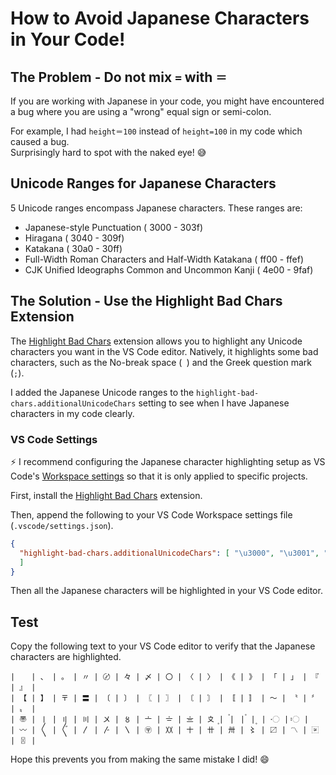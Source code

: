 # How to Avoid Japanese Characters in Your Code!


## The Problem - Do not mix `=` with `＝`

If you are working with Japanese in your code, you might have encountered a bug where you are using a "wrong" equal sign or semi-colon.

For example, I had `height＝100` instead of `height=100` in my code which caused a bug.  
Surprisingly hard to spot with the naked eye! 😅


## Unicode Ranges for Japanese Characters

5 Unicode ranges encompass Japanese characters.
These ranges are:
* Japanese-style Punctuation ( 3000 - 303f)
* Hiragana ( 3040 - 309f)
* Katakana ( 30a0 - 30ff)
* Full-Width Roman Characters and Half-Width Katakana ( ff00 - ffef)
* CJK Unified Ideographs Common and Uncommon Kanji ( 4e00 - 9faf)


## The Solution - Use the Highlight Bad Chars Extension

The [Highlight Bad Chars](https://marketplace.visualstudio.com/items?itemName=wengerk.highlight-bad-chars) extension allows you to highlight any Unicode characters you want in the VS Code editor.
Natively, it highlights some bad characters, such as the No-break space (` `) and the Greek question mark (`;`).

I added the Japanese Unicode ranges to the `highlight-bad-chars.additionalUnicodeChars` setting to see when I have Japanese characters in my code clearly.


### VS Code Settings

⚡ I recommend configuring the Japanese character highlighting setup as VS Code's [Workspace settings](https://code.visualstudio.com/docs/getstarted/settings#_workspace-settings) so that it is only applied to specific projects.

First, install the [Highlight Bad Chars](https://marketplace.visualstudio.com/items?itemName=wengerk.highlight-bad-chars) extension.

Then, append the following to your VS Code Workspace settings file (`.vscode/settings.json`).

```json
{
  "highlight-bad-chars.additionalUnicodeChars": [ "\u3000", "\u3001", "\u3002", "\u3003", "\u3004", "\u3005", "\u3006", "\u3007", "\u3008", "\u3009", "\u300a", "\u300b", "\u300c", "\u300d", "\u300e", "\u300f", "\u3010", "\u3011", "\u3012", "\u3013", "\u3014", "\u3015", "\u3016", "\u3017", "\u3018", "\u3019", "\u301a", "\u301b", "\u301c", "\u301d", "\u301e", "\u301f", "\u3020", "\u3021", "\u3022", "\u3023", "\u3024", "\u3025", "\u3026", "\u3027", "\u3028", "\u3029", "\u302a", "\u302b", "\u302c", "\u302d", "\u302e", "\u302f", "\u3030", "\u3031", "\u3032", "\u3033", "\u3034", "\u3035", "\u3036", "\u3037", "\u3038", "\u3039", "\u303a", "\u303b", "\u303c", "\u303d", "\u303e", "\u303f", "\u3040", "\u3041", "\u3042", "\u3043", "\u3044", "\u3045", "\u3046", "\u3047", "\u3048", "\u3049", "\u304a", "\u304b", "\u304c", "\u304d", "\u304e", "\u304f", "\u3050", "\u3051", "\u3052", "\u3053", "\u3054", "\u3055", "\u3056", "\u3057", "\u3058", "\u3059", "\u305a", "\u305b", "\u305c", "\u305d", "\u305e", "\u305f", "\u3060", "\u3061", "\u3062", "\u3063", "\u3064", "\u3065", "\u3066", "\u3067", "\u3068", "\u3069", "\u306a", "\u306b", "\u306c", "\u306d", "\u306e", "\u306f", "\u3070", "\u3071", "\u3072", "\u3073", "\u3074", "\u3075", "\u3076", "\u3077", "\u3078", "\u3079", "\u307a", "\u307b", "\u307c", "\u307d", "\u307e", "\u307f", "\u3080", "\u3081", "\u3082", "\u3083", "\u3084", "\u3085", "\u3086", "\u3087", "\u3088", "\u3089", "\u308a", "\u308b", "\u308c", "\u308d", "\u308e", "\u308f", "\u3090", "\u3091", "\u3092", "\u3093", "\u3094", "\u3095", "\u3096", "\u3097", "\u3098", "\u3099", "\u309a", "\u309b", "\u309c", "\u309d", "\u309e", "\u309f", "\u30a0", "\u30a1", "\u30a2", "\u30a3", "\u30a4", "\u30a5", "\u30a6", "\u30a7", "\u30a8", "\u30a9", "\u30aa", "\u30ab", "\u30ac", "\u30ad", "\u30ae", "\u30af", "\u30b0", "\u30b1", "\u30b2", "\u30b3", "\u30b4", "\u30b5", "\u30b6", "\u30b7", "\u30b8", "\u30b9", "\u30ba", "\u30bb", "\u30bc", "\u30bd", "\u30be", "\u30bf", "\u30c0", "\u30c1", "\u30c2", "\u30c3", "\u30c4", "\u30c5", "\u30c6", "\u30c7", "\u30c8", "\u30c9", "\u30ca", "\u30cb", "\u30cc", "\u30cd", "\u30ce", "\u30cf", "\u30d0", "\u30d1", "\u30d2", "\u30d3", "\u30d4", "\u30d5", "\u30d6", "\u30d7", "\u30d8", "\u30d9", "\u30da", "\u30db", "\u30dc", "\u30dd", "\u30de", "\u30df", "\u30e0", "\u30e1", "\u30e2", "\u30e3", "\u30e4", "\u30e5", "\u30e6", "\u30e7", "\u30e8", "\u30e9", "\u30ea", "\u30eb", "\u30ec", "\u30ed", "\u30ee", "\u30ef", "\u30f0", "\u30f1", "\u30f2", "\u30f3", "\u30f4", "\u30f5", "\u30f6", "\u30f7", "\u30f8", "\u30f9", "\u30fa", "\u30fb", "\u30fc", "\u30fd", "\u30fe", "\u30ff", "\uff00", "\uff01", "\uff02", "\uff03", "\uff04", "\uff05", "\uff06", "\uff07", "\uff08", "\uff09", "\uff0a", "\uff0b", "\uff0c", "\uff0d", "\uff0e", "\uff0f", "\uff10", "\uff11", "\uff12", "\uff13", "\uff14", "\uff15", "\uff16", "\uff17", "\uff18", "\uff19", "\uff1a", "\uff1b", "\uff1c", "\uff1d", "\uff1e", "\uff1f", "\uff20", "\uff21", "\uff22", "\uff23", "\uff24", "\uff25", "\uff26", "\uff27", "\uff28", "\uff29", "\uff2a", "\uff2b", "\uff2c", "\uff2d", "\uff2e", "\uff2f", "\uff30", "\uff31", "\uff32", "\uff33", "\uff34", "\uff35", "\uff36", "\uff37", "\uff38", "\uff39", "\uff3a", "\uff3b", "\uff3c", "\uff3d", "\uff3e", "\uff3f", "\uff40", "\uff41", "\uff42", "\uff43", "\uff44", "\uff45", "\uff46", "\uff47", "\uff48", "\uff49", "\uff4a", "\uff4b", "\uff4c", "\uff4d", "\uff4e", "\uff4f", "\uff50", "\uff51", "\uff52", "\uff53", "\uff54", "\uff55", "\uff56", "\uff57", "\uff58", "\uff59", "\uff5a", "\uff5b", "\uff5c", "\uff5d", "\uff5e", "\uff5f", "\uff60", "\uff61", "\uff62", "\uff63", "\uff64", "\uff65", "\uff66", "\uff67", "\uff68", "\uff69", "\uff6a", "\uff6b", "\uff6c", "\uff6d", "\uff6e", "\uff6f", "\uff70", "\uff71", "\uff72", "\uff73", "\uff74", "\uff75", "\uff76", "\uff77", "\uff78", "\uff79", "\uff7a", "\uff7b", "\uff7c", "\uff7d", "\uff7e", "\uff7f", "\uff80", "\uff81", "\uff82", "\uff83", "\uff84", "\uff85", "\uff86", "\uff87", "\uff88", "\uff89", "\uff8a", "\uff8b", "\uff8c", "\uff8d", "\uff8e", "\uff8f", "\uff90", "\uff91", "\uff92", "\uff93", "\uff94", "\uff95", "\uff96", "\uff97", "\uff98", "\uff99", "\uff9a", "\uff9b", "\uff9c", "\uff9d", "\uff9e", "\uff9f", "\uffa0", "\uffa1", "\uffa2", "\uffa3", "\uffa4", "\uffa5", "\uffa6", "\uffa7", "\uffa8", "\uffa9", "\uffaa", "\uffab", "\uffac", "\uffad", "\uffae", "\uffaf", "\uffb0", "\uffb1", "\uffb2", "\uffb3", "\uffb4", "\uffb5", "\uffb6", "\uffb7", "\uffb8", "\uffb9", "\uffba", "\uffbb", "\uffbc", "\uffbd", "\uffbe", "\uffbf", "\uffc0", "\uffc1", "\uffc2", "\uffc3", "\uffc4", "\uffc5", "\uffc6", "\uffc7", "\uffc8", "\uffc9", "\uffca", "\uffcb", "\uffcc", "\uffcd", "\uffce", "\uffcf", "\uffd0", "\uffd1", "\uffd2", "\uffd3", "\uffd4", "\uffd5", "\uffd6", "\uffd7", "\uffd8", "\uffd9", "\uffda", "\uffdb", "\uffdc", "\uffdd", "\uffde", "\uffdf", "\uffe0", "\uffe1", "\uffe2", "\uffe3", "\uffe4", "\uffe5", "\uffe6", "\uffe7", "\uffe8", "\uffe9", "\uffea", "\uffeb", "\uffec", "\uffed", "\uffee", "\uffef"
  ]
}
```

Then all the Japanese characters will be highlighted in your VS Code editor.


## Test

Copy the following text to your VS Code editor to verify that the Japanese characters are highlighted.

```text
| 　 | 、 | 。 | 〃 | 〄 | 々 | 〆 | 〇 | 〈 | 〉 | 《 | 》 | 「 | 」 | 『 | 』 |
| 【 | 】 | 〒 | 〓 | 〔 | 〕 | 〖 | 〗 | 〘 | 〙 | 〚 | 〛 | 〜 | 〝 | 〞 | 〟 |
| 〠 | 〡 | 〢 | 〣 | 〤 | 〥 | 〦 | 〧 | 〨 | 〩 | 〪 | 〫 | 〬 | 〭 | 〮 | 〯 |
| 〰 | 〱 | 〲 | 〳 | 〴 | 〵 | 〶 | 〷 | 〸 | 〹 | 〺 | 〻 | 〼 | 〽 | 〾 | 〿 |
```

Hope this prevents you from making the same mistake I did! 😄
